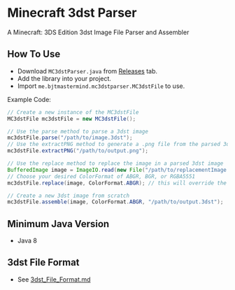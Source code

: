 # Minecraft 3dst Parser

A Minecraft: 3DS Edition 3dst Image File Parser and Assembler

## How To Use

* Download `MC3dstParser.java` from [Releases](https://github.com/BJTMastermind/MC3dst-Parser/releases) tab.
* Add the library into your project.
* Import `me.bjtmastermind.mc3dstparser.MC3dstFile` to use.

Example Code:

```java
// Create a new instance of the MC3dstFile
MC3dstFile mc3dstFile = new MC3dstFile();

// Use the parse method to parse a 3dst image
mc3dstFile.parse("/path/to/image.3dst");
// Use the extractPNG method to generate a .png file from the parsed 3dst image
mc3dstFile.extractPNG("/path/to/output.png");

// Use the replace method to replace the image in a parsed 3dst image
BufferedImage image = ImageIO.read(new File("/path/to/replacementImage.png"));
// Choose your desired ColorFormat of ABGR, BGR, or RGBA5551
mc3dstFile.replace(image, ColorFormat.ABGR); // this will override the existing 3dst image data

// Create a new 3dst image from scratch
mc3dstFile.assemble(image, ColorFormat.ABGR, "/path/to/output.3dst");
```

## Minimum Java Version

* Java 8

## 3dst File Format

* See [3dst\_File\_Format.md](./3dst_File_Format.md)